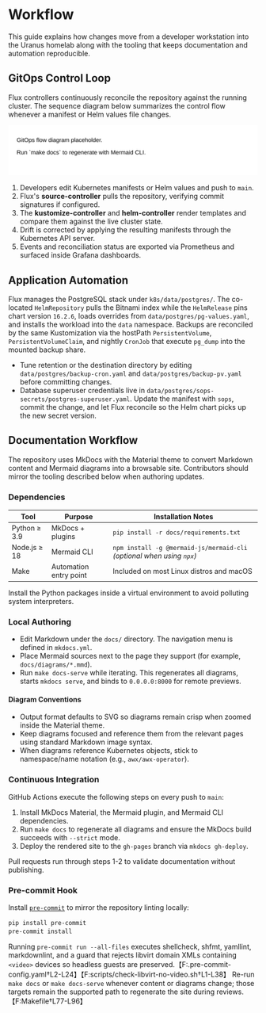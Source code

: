 # Workflow

This guide explains how changes move from a developer workstation into the Uranus homelab along with the tooling that keeps documentation and automation reproducible.

## GitOps Control Loop

Flux controllers continuously reconcile the repository against the running cluster. The sequence diagram below summarizes the control flow whenever a manifest or Helm values file changes.

![GitOps reconciliation sequence](diagrams/gitops-flow.svg)

1. Developers edit Kubernetes manifests or Helm values and push to `main`.
2. Flux's **source-controller** pulls the repository, verifying commit signatures if configured.
3. The **kustomize-controller** and **helm-controller** render templates and compare them against the live cluster state.
4. Drift is corrected by applying the resulting manifests through the Kubernetes API server.
5. Events and reconciliation status are exported via Prometheus and surfaced inside Grafana dashboards.

## Application Automation

Flux manages the PostgreSQL stack under `k8s/data/postgres/`. The co-located `HelmRepository` pulls the Bitnami index while the `HelmRelease` pins chart version `16.2.6`, loads overrides from `data/postgres/pg-values.yaml`, and installs the workload into the `data` namespace. Backups are reconciled by the same Kustomization via the hostPath `PersistentVolume`, `PersistentVolumeClaim`, and nightly `CronJob` that execute `pg_dump` into the mounted backup share.

- Tune retention or the destination directory by editing `data/postgres/backup-cron.yaml` and `data/postgres/backup-pv.yaml` before committing changes.
- Database superuser credentials live in `data/postgres/sops-secrets/postgres-superuser.yaml`. Update the manifest with `sops`, commit the change, and let Flux reconcile so the Helm chart picks up the new secret version.

## Documentation Workflow

The repository uses MkDocs with the Material theme to convert Markdown content and Mermaid diagrams into a browsable site. Contributors should mirror the tooling described below when authoring updates.

### Dependencies

| Tool | Purpose | Installation Notes |
|------|---------|--------------------|
| Python ≥ 3.9 | MkDocs + plugins | `pip install -r docs/requirements.txt` |
| Node.js ≥ 18 | Mermaid CLI | `npm install -g @mermaid-js/mermaid-cli` *(optional when using `npx`)* |
| Make | Automation entry point | Included on most Linux distros and macOS |

Install the Python packages inside a virtual environment to avoid polluting system interpreters.

### Local Authoring

- Edit Markdown under the `docs/` directory. The navigation menu is defined in `mkdocs.yml`.
- Place Mermaid sources next to the page they support (for example, `docs/diagrams/*.mmd`).
- Run `make docs-serve` while iterating. This regenerates all diagrams, starts `mkdocs serve`, and binds to `0.0.0.0:8000` for remote previews.

#### Diagram Conventions

- Output format defaults to SVG so diagrams remain crisp when zoomed inside the Material theme.
- Keep diagrams focused and reference them from the relevant pages using standard Markdown image syntax.
- When diagrams reference Kubernetes objects, stick to namespace/name notation (e.g., `awx/awx-operator`).

### Continuous Integration

GitHub Actions execute the following steps on every push to `main`:

1. Install MkDocs Material, the Mermaid plugin, and Mermaid CLI dependencies.
2. Run `make docs` to regenerate all diagrams and ensure the MkDocs build succeeds with `--strict` mode.
3. Deploy the rendered site to the `gh-pages` branch via `mkdocs gh-deploy`.

Pull requests run through steps 1-2 to validate documentation without publishing.

### Pre-commit Hook

Install [`pre-commit`](https://pre-commit.com/) to mirror the repository linting locally:

```bash
pip install pre-commit
pre-commit install
```

Running `pre-commit run --all-files` executes shellcheck, shfmt, yamllint, markdownlint, and a guard that rejects libvirt domain XMLs containing `<video>` devices so headless guests are preserved.【F:.pre-commit-config.yaml†L2-L24】【F:scripts/check-libvirt-no-video.sh†L1-L38】 Re-run `make docs` or `make docs-serve` whenever content or diagrams change; those targets remain the supported path to regenerate the site during reviews.【F:Makefile†L77-L96】
